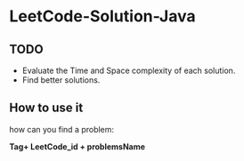 # LeetCode-Solution-Java

## TODO
- Evaluate the Time and Space complexity of each solution.
- Find better solutions.

## How to use it

how can you find a problem:
 
**Tag+ LeetCode_id + problemsName** 

